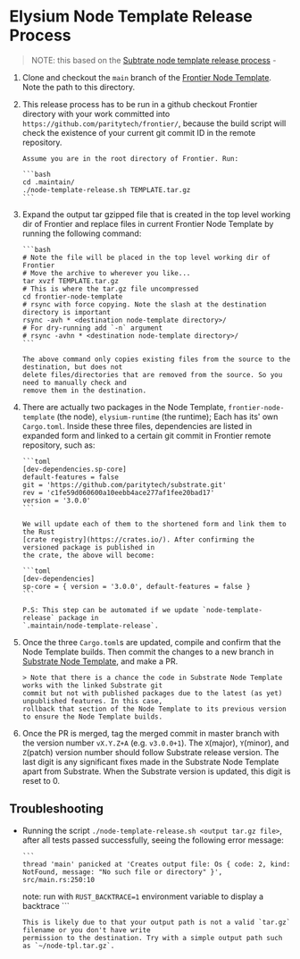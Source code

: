 # Elysium Node Template Release Process

> NOTE: this based on the
> [Subtrate node template release process](https://github.com/paritytech/substrate/blob/master/docs/node-template-release.md) -

1. Clone and checkout the `main` branch of the
   [Frontier Node Template](https://github.com/substrate-developer-hub/frontier-node-template/).
   Note the path to this directory.

2. This release process has to be run in a github checkout Frontier directory with your work
   committed into `https://github.com/paritytech/frontier/`, because the build script will check
   the existence of your current git commit ID in the remote repository.

       Assume you are in the root directory of Frontier. Run:

       ```bash
       cd .maintain/
       ./node-template-release.sh TEMPLATE.tar.gz
       ```

3. Expand the output tar gzipped file that is created in the top level working dir of Frontier and
   replace files in current Frontier Node Template by running the following command:

       ```bash
       # Note the file will be placed in the top level working dir of Frontier
       # Move the archive to wherever you like...
       tar xvzf TEMPLATE.tar.gz
       # This is where the tar.gz file uncompressed
       cd frontier-node-template
       # rsync with force copying. Note the slash at the destination directory is important
       rsync -avh * <destination node-template directory>/
       # For dry-running add `-n` argument
       # rsync -avhn * <destination node-template directory>/
       ```

       The above command only copies existing files from the source to the destination, but does not
       delete files/directories that are removed from the source. So you need to manually check and
       remove them in the destination.

4. There are actually two packages in the Node Template, `frontier-node-template` (the node),
   `elysium-runtime` (the runtime); Each has its' own `Cargo.toml`. Inside these three
   files, dependencies are listed in expanded form and linked to a certain git commit in Frontier
   remote repository, such as:

       ```toml
       [dev-dependencies.sp-core]
       default-features = false
       git = 'https://github.com/paritytech/substrate.git'
       rev = 'c1fe59d060600a10eebb4ace277af1fee20bad17'
       version = '3.0.0'
       ```

       We will update each of them to the shortened form and link them to the Rust
       [crate registry](https://crates.io/). After confirming the versioned package is published in
       the crate, the above will become:

       ```toml
       [dev-dependencies]
       sp-core = { version = '3.0.0', default-features = false }
       ```

       P.S: This step can be automated if we update `node-template-release` package in
       `.maintain/node-template-release`.

5. Once the three `Cargo.toml`s are updated, compile and confirm that the Node Template builds.
   Then commit the changes to a new branch in
   [Substrate Node Template](https://github.com/substrate-developer-hub/frontier-node-template),
   and make a PR.

       > Note that there is a chance the code in Substrate Node Template works with the linked Substrate git
       commit but not with published packages due to the latest (as yet) unpublished features. In this case,
       rollback that section of the Node Template to its previous version to ensure the Node Template builds.

6. Once the PR is merged, tag the merged commit in master branch with the version number `vX.Y.Z+A`
   (e.g. `v3.0.0+1`). The `X`(major), `Y`(minor), and `Z`(patch) version number should follow
   Substrate release version. The last digit is any significant fixes made in the Substrate Node
   Template apart from Substrate. When the Substrate version is updated, this digit is reset to 0.

## Troubleshooting

- Running the script `./node-template-release.sh <output tar.gz file>`, after all tests passed
  successfully, seeing the following error message:

      ```
      thread 'main' panicked at 'Creates output file: Os { code: 2, kind: NotFound, message: "No such file or directory" }', src/main.rs:250:10

  note: run with `RUST_BACKTRACE=1` environment variable to display a backtrace ```

      This is likely due to that your output path is not a valid `tar.gz` filename or you don't have write
      permission to the destination. Try with a simple output path such as `~/node-tpl.tar.gz`.
